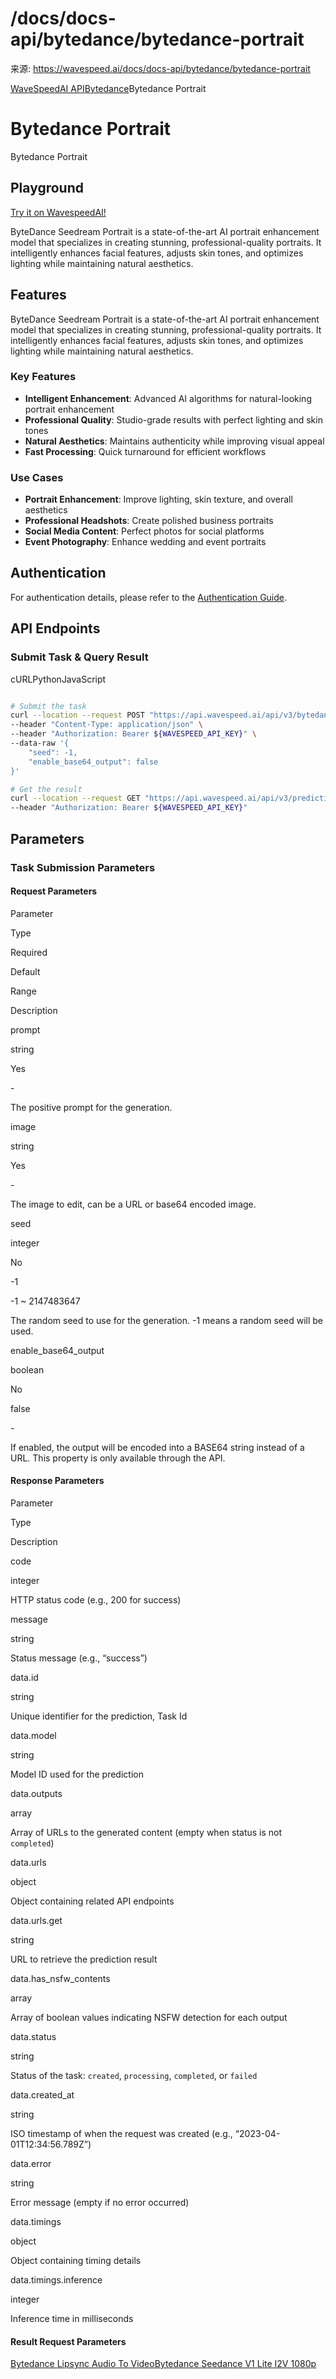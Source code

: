 # /docs/docs-api/bytedance/bytedance-portrait

来源: https://wavespeed.ai/docs/docs-api/bytedance/bytedance-portrait

[WaveSpeedAI API](/docs/docs-api/webhooks "WaveSpeedAI API")[Bytedance](/docs/docs-api/bytedance/bytedance-avatar-omni-human "Bytedance")Bytedance Portrait

# Bytedance Portrait

Bytedance Portrait

## Playground[](#playground)

[Try it on WavespeedAI!](https://wavespeed.ai/models/bytedance/portrait)

ByteDance Seedream Portrait is a state-of-the-art AI portrait enhancement model that specializes in creating stunning, professional-quality portraits. It intelligently enhances facial features, adjusts skin tones, and optimizes lighting while maintaining natural aesthetics.

## Features[](#features)

ByteDance Seedream Portrait is a state-of-the-art AI portrait enhancement model that specializes in creating stunning, professional-quality portraits. It intelligently enhances facial features, adjusts skin tones, and optimizes lighting while maintaining natural aesthetics.

### Key Features[](#key-features)

*   **Intelligent Enhancement**: Advanced AI algorithms for natural-looking portrait enhancement
*   **Professional Quality**: Studio-grade results with perfect lighting and skin tones
*   **Natural Aesthetics**: Maintains authenticity while improving visual appeal
*   **Fast Processing**: Quick turnaround for efficient workflows

### Use Cases[](#use-cases)

*   **Portrait Enhancement**: Improve lighting, skin texture, and overall aesthetics
*   **Professional Headshots**: Create polished business portraits
*   **Social Media Content**: Perfect photos for social platforms
*   **Event Photography**: Enhance wedding and event portraits

## Authentication[](#authentication)

For authentication details, please refer to the [Authentication Guide](/docs/docs-authentication).

## API Endpoints[](#api-endpoints)

### Submit Task & Query Result[](#submit-task--query-result)

cURLPythonJavaScript

```bash

# Submit the task
curl --location --request POST "https://api.wavespeed.ai/api/v3/bytedance/portrait" \
--header "Content-Type: application/json" \
--header "Authorization: Bearer ${WAVESPEED_API_KEY}" \
--data-raw '{
    "seed": -1,
    "enable_base64_output": false
}'

# Get the result
curl --location --request GET "https://api.wavespeed.ai/api/v3/predictions/${requestId}/result" \
--header "Authorization: Bearer ${WAVESPEED_API_KEY}"
```

## Parameters[](#parameters)

### Task Submission Parameters[](#task-submission-parameters)

#### Request Parameters[](#request-parameters)

Parameter

Type

Required

Default

Range

Description

prompt

string

Yes

\-

The positive prompt for the generation.

image

string

Yes

\-

The image to edit, can be a URL or base64 encoded image.

seed

integer

No

\-1

\-1 ~ 2147483647

The random seed to use for the generation. -1 means a random seed will be used.

enable\_base64\_output

boolean

No

false

\-

If enabled, the output will be encoded into a BASE64 string instead of a URL. This property is only available through the API.

#### Response Parameters[](#response-parameters)

Parameter

Type

Description

code

integer

HTTP status code (e.g., 200 for success)

message

string

Status message (e.g., “success”)

data.id

string

Unique identifier for the prediction, Task Id

data.model

string

Model ID used for the prediction

data.outputs

array

Array of URLs to the generated content (empty when status is not `completed`)

data.urls

object

Object containing related API endpoints

data.urls.get

string

URL to retrieve the prediction result

data.has\_nsfw\_contents

array

Array of boolean values indicating NSFW detection for each output

data.status

string

Status of the task: `created`, `processing`, `completed`, or `failed`

data.created\_at

string

ISO timestamp of when the request was created (e.g., “2023-04-01T12:34:56.789Z”)

data.error

string

Error message (empty if no error occurred)

data.timings

object

Object containing timing details

data.timings.inference

integer

Inference time in milliseconds

#### Result Request Parameters[](#result-request-parameters)

[Bytedance Lipsync Audio To Video](/docs/docs-api/bytedance/bytedance-lipsync-audio-to-video "Bytedance Lipsync Audio To Video")[Bytedance Seedance V1 Lite I2V 1080p](/docs/docs-api/bytedance/bytedance-seedance-v1-lite-i2v-1080p "Bytedance Seedance V1 Lite I2V 1080p")
